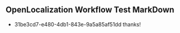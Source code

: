 ## OpenLocalization Workflow Test MarkDown
* 31be3cd7-e480-4db1-843e-9a5a85af51dd 
thanks!<!--HONumber=Mar16_HO3-->
